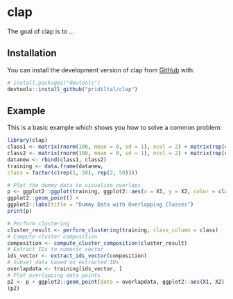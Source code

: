 
# clap

<!-- badges: start -->
<!-- badges: end -->

The goal of clap is to ...

## Installation

You can install the development version of clap from [GitHub](https://github.com/) with:

``` r
# install.packages("devtools")
devtools::install_github("pridiltal/clap")
```

## Example

This is a basic example which shows you how to solve a common problem:

``` r
library(clap)
class1 <- matrix(rnorm(100, mean = 0, sd = 1), ncol = 2) + matrix(rep(c(1, 1), each = 50), ncol = 2)
class2 <- matrix(rnorm(100, mean = 0, sd = 1), ncol = 2) + matrix(rep(c(-1, -1), each = 50), ncol = 2)
datanew <- rbind(class1, class2)
training <- data.frame(datanew,
class = factor(c(rep(1, 50), rep(2, 50))))

# Plot the dummy data to visualize overlaps
p <- ggplot2::ggplot(training, ggplot2::aes(x = X1, y = X2, color = class)) +
ggplot2::geom_point() +
ggplot2::labs(title = "Dummy Data with Overlapping Classes")
print(p)

# Perform clustering
cluster_result <- perform_clustering(training, class_column = class)
# Compute cluster composition
composition <- compute_cluster_composition(cluster_result)
# Extract IDs to numeric vector
ids_vector <- extract_ids_vector(composition)
# Subset data based on extracted IDs
overlapdata <- training[ids_vector, ]
# Plot overlapping data points
p2 <- p + ggplot2::geom_point(data = overlapdata, ggplot2::aes(X1, X2), colour = "black")
(p2)
```

